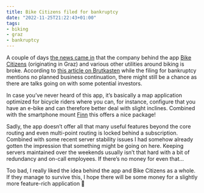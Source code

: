 ```yaml
---
title: Bike Citizens filed for bankruptcy
date: "2022-11-25T21:22:43+01:00"
tags:
- biking
- graz
- bankruptcy
---
```


A couple of days [the news came in](https://steiermark.orf.at/stories/3183136/) that the company behind the app [Bike Citizens](https://www.bikecitizens.net) (originating in Graz) and various other utilities around biking is broke. According to [this article on Brutkasten](https://brutkasten.com/bike-citizens-grazer-fahrrad-startup-schlittert-in-konkurs/) while the filing for bankruptcy mentions no planned business continuation, there might still be a chance as there are talks going on with some potential investors.

In case you’ve never heard of this app, it’s basically a map application optimized for bicycle riders where you can, for instance, configure that you have an e-bike and can therefore better deal with slight inclines. Combined with the smartphone mount [Finn](https://getfinn.com/) this offers a nice package!

Sadly, the app doesn’t offer all that many useful features beyond the core routing and even multi-point routing is locked behind a subscription. Combined with some recent server stability issues I had somehow already gotten the impression that something might be going on here. Keeping servers maintained over the weekends usually isn’t that hard with a bit of redundancy and on-call employees. If there’s no money for even that...

Too bad, I really liked the idea behind the app and Bike Citizens as a whole. If they manage to survive this, I hope there will be some money for a slightly more feature-rich application 🙂
